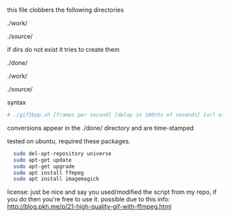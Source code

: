 this file clobbers the following directories

./work/

./source/

if dirs do not exist it tries to create them

./done/

./work/

./source/



syntax

```bash
# ./gif2bpp.sh [frames per second] [delay in 100ths of seconds] [url of video to download]
```
conversions appear in the ./done/ directory and are time-stamped

tested on ubuntu, required these packages.
```bash
  sudo del-apt-repository universe
  sudo apt-get update
  sudo apt-get upgrade
  sudo apt install ffmpeg
  sudo apt install imagemagick
```


license:
just be nice and say you used/modified the script from my repo, if you do then you're free to use it.
possible due to this info: http://blog.pkh.me/p/21-high-quality-gif-with-ffmpeg.html
